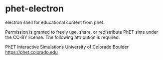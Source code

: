 # phet-electron
electron shell for educational content from  phet.

Permission is granted to freely use, share, or redistribute PhET sims under the CC-BY license. The following attribution is required:

PhET Interactive Simulations
University of Colorado Boulder
https://phet.colorado.edu
